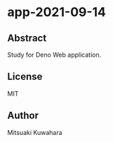 # app-2021-09-14

## Abstract

Study for Deno Web application.

## License

MIT

## Author

Mitsuaki Kuwahara

